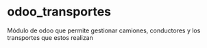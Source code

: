 # odoo_transportes
Módulo de odoo que permite gestionar camiones, conductores y los transportes que estos realizan 
